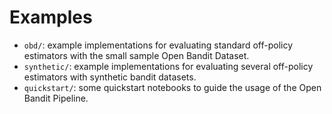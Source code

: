 # Examples

- `obd/`: example implementations for evaluating standard off-policy estimators with the small sample Open Bandit Dataset.
- `synthetic/`: example implementations for evaluating several off-policy estimators with synthetic bandit datasets.
- `quickstart/`: some quickstart notebooks to guide the usage of the Open Bandit Pipeline.
